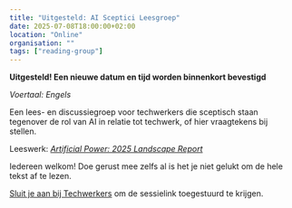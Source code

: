 ```yaml
---
title: "Uitgesteld: AI Sceptici Leesgroep"
date: 2025-07-08T18:00:00+02:00
location: "Online"
organisation: ""
tags: ["reading-group"]
---
```


**Uitgesteld! Een nieuwe datum en tijd worden binnenkort bevestigd**

*Voertaal: Engels*

Een lees- en discussiegroep voor techwerkers die sceptisch staan tegenover de rol van AI in relatie tot techwerk, of hier vraagtekens bij stellen.

Leeswerk: *[Artificial Power: 2025 Landscape Report](https://ainowinstitute.org/publications/research/ai-now-2025-landscape-report)*

Iedereen welkom! Doe gerust mee zelfs al is het je niet gelukt om de hele tekst af te lezen.

[Sluit je aan bij Techwerkers](/nl/join) om de sessielink toegestuurd te krijgen.
